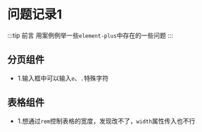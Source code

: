 # 问题记录1

:::tip 前言
用案例例举一些`element-plus`中存在的一些问题
:::

## 分页组件

- 1.输入框中可以输入`e`、`.`特殊字符

<preview path="./pagination1.vue"></preview>

## 表格组件

- 1.想通过`rem`控制表格的宽度，发现改不了，`width`属性传入也不行

<preview path="./table1.vue"></preview>